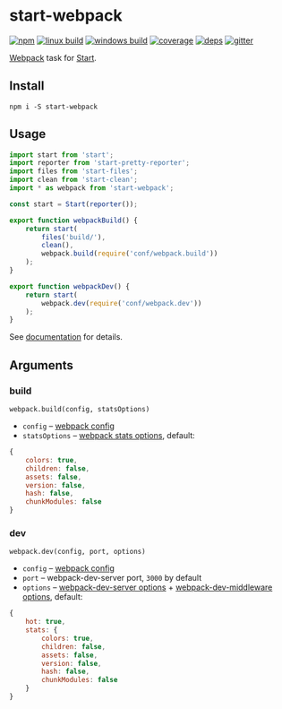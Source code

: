 # start-webpack

[![npm](https://img.shields.io/npm/v/start-webpack.svg?style=flat-square)](https://www.npmjs.com/package/start-webpack)
[![linux build](https://img.shields.io/travis/start-runner/webpack.svg?label=linux&style=flat-square)](https://travis-ci.org/start-runner/webpack)
[![windows build](https://img.shields.io/appveyor/ci/start-runner/webpack.svg?label=windows&style=flat-square)](https://ci.appveyor.com/project/start-runner/webpack)
[![coverage](https://img.shields.io/codecov/c/github/start-runner/webpack.svg?style=flat-square)](https://codecov.io/github/start-runner/webpack)
[![deps](https://img.shields.io/gemnasium/start-runner/webpack.svg?style=flat-square)](https://gemnasium.com/start-runner/webpack)
[![gitter](https://img.shields.io/badge/gitter-join_chat_%E2%86%92-00d06f.svg?style=flat-square)](https://gitter.im/start-runner/start)

[Webpack](https://webpack.github.io/) task for [Start](https://github.com/start-runner/start).

## Install

```
npm i -S start-webpack
```

## Usage

```js
import start from 'start';
import reporter from 'start-pretty-reporter';
import files from 'start-files';
import clean from 'start-clean';
import * as webpack from 'start-webpack';

const start = Start(reporter());

export function webpackBuild() {
    return start(
        files('build/'),
        clean(),
        webpack.build(require('conf/webpack.build'))
    );
}

export function webpackDev() {
    return start(
        webpack.dev(require('conf/webpack.dev'))
    );
}
```

See [documentation](https://github.com/start-runner/start#readme) for details.

## Arguments

### build

`webpack.build(config, statsOptions)`

* `config` – [webpack config](https://webpack.github.io/docs/configuration.html)
* `statsOptions` – [webpack stats options](https://webpack.github.io/docs/node.js-api.html#stats), default:

```js
{
    colors: true,
    children: false,
    assets: false,
    version: false,
    hash: false,
    chunkModules: false
}
```

### dev

`webpack.dev(config, port, options)`

* `config` – [webpack config](https://webpack.github.io/docs/configuration.html)
* `port` – webpack-dev-server port, `3000` by default
* `options` – [webpack-dev-server options](https://webpack.github.io/docs/webpack-dev-server.html#api) + [webpack-dev-middleware options](https://webpack.github.io/docs/webpack-dev-middleware.html), default:

```js
{
    hot: true,
    stats: {
        colors: true,
        children: false,
        assets: false,
        version: false,
        hash: false,
        chunkModules: false
    }
}
```
